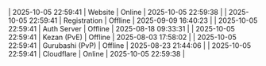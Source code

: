 | 2025-10-05 22:59:41 | Website | Online | 2025-10-05 22:59:38 |
| 2025-10-05 22:59:41 | Registration | Offline | 2025-09-09 16:40:23 |
| 2025-10-05 22:59:41 | Auth Server | Offline | 2025-08-18 09:33:31 |
| 2025-10-05 22:59:41 | Kezan (PvE) | Offline | 2025-08-03 17:58:02 |
| 2025-10-05 22:59:41 | Gurubashi (PvP) | Offline | 2025-08-23 21:44:06 |
| 2025-10-05 22:59:41 | Cloudflare | Online | 2025-10-05 22:59:38 |
